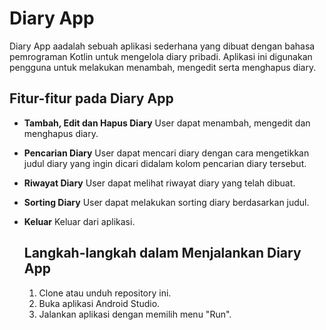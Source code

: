 # **Diary App**
Diary App aadalah sebuah aplikasi sederhana yang dibuat dengan bahasa pemrograman Kotlin untuk mengelola diary pribadi. Aplikasi ini digunakan pengguna untuk melakukan menambah, mengedit serta menghapus diary. 

## **Fitur-fitur pada Diary App**

- **Tambah, Edit dan Hapus Diary**
  User dapat menambah, mengedit dan menghapus diary.

- **Pencarian Diary**
  User dapat mencari diary dengan cara mengetikkan judul diary yang ingin dicari didalam kolom pencarian diary tersebut.

- **Riwayat Diary**
  User dapat melihat riwayat diary yang telah dibuat.

- **Sorting Diary**
  User dapat melakukan sorting diary berdasarkan judul.

- **Keluar**
  Keluar dari aplikasi.

  ## Langkah-langkah dalam Menjalankan Diary App
  
  1. Clone atau unduh repository ini.
  2. Buka aplikasi Android Studio.
  3. Jalankan aplikasi dengan memilih menu "Run".
